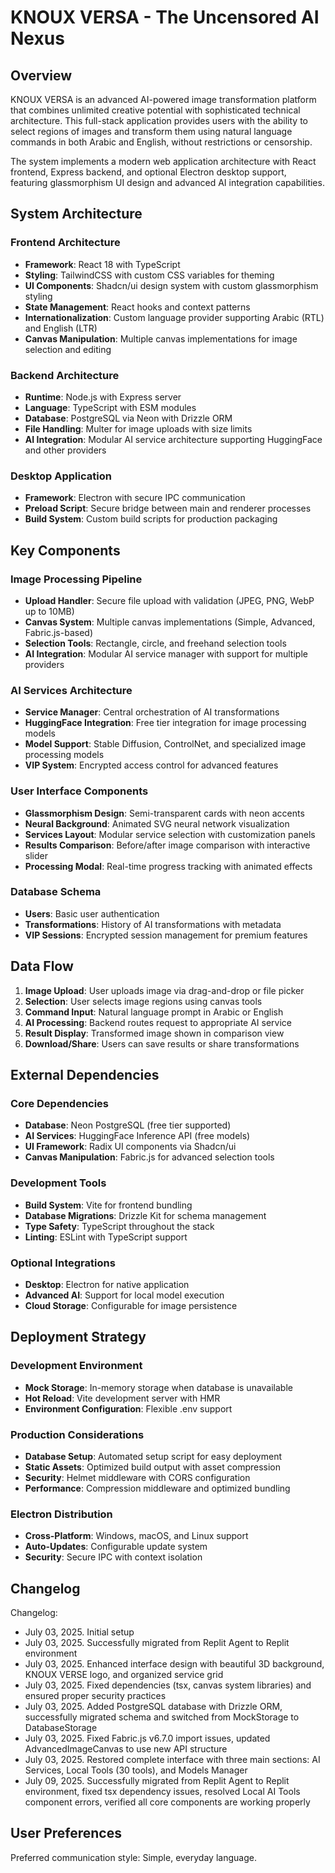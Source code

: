 # KNOUX VERSA - The Uncensored AI Nexus

## Overview

KNOUX VERSA is an advanced AI-powered image transformation platform that combines unlimited creative potential with sophisticated technical architecture. This full-stack application provides users with the ability to select regions of images and transform them using natural language commands in both Arabic and English, without restrictions or censorship.

The system implements a modern web application architecture with React frontend, Express backend, and optional Electron desktop support, featuring glassmorphism UI design and advanced AI integration capabilities.

## System Architecture

### Frontend Architecture
- **Framework**: React 18 with TypeScript
- **Styling**: TailwindCSS with custom CSS variables for theming
- **UI Components**: Shadcn/ui design system with custom glassmorphism styling
- **State Management**: React hooks and context patterns
- **Internationalization**: Custom language provider supporting Arabic (RTL) and English (LTR)
- **Canvas Manipulation**: Multiple canvas implementations for image selection and editing

### Backend Architecture
- **Runtime**: Node.js with Express server
- **Language**: TypeScript with ESM modules
- **Database**: PostgreSQL via Neon with Drizzle ORM
- **File Handling**: Multer for image uploads with size limits
- **AI Integration**: Modular AI service architecture supporting HuggingFace and other providers

### Desktop Application
- **Framework**: Electron with secure IPC communication
- **Preload Script**: Secure bridge between main and renderer processes
- **Build System**: Custom build scripts for production packaging

## Key Components

### Image Processing Pipeline
- **Upload Handler**: Secure file upload with validation (JPEG, PNG, WebP up to 10MB)
- **Canvas System**: Multiple canvas implementations (Simple, Advanced, Fabric.js-based)
- **Selection Tools**: Rectangle, circle, and freehand selection tools
- **AI Integration**: Modular AI service manager with support for multiple providers

### AI Services Architecture
- **Service Manager**: Central orchestration of AI transformations
- **HuggingFace Integration**: Free tier integration for image processing models
- **Model Support**: Stable Diffusion, ControlNet, and specialized image processing models
- **VIP System**: Encrypted access control for advanced features

### User Interface Components
- **Glassmorphism Design**: Semi-transparent cards with neon accents
- **Neural Background**: Animated SVG neural network visualization
- **Services Layout**: Modular service selection with customization panels
- **Results Comparison**: Before/after image comparison with interactive slider
- **Processing Modal**: Real-time progress tracking with animated effects

### Database Schema
- **Users**: Basic user authentication
- **Transformations**: History of AI transformations with metadata
- **VIP Sessions**: Encrypted session management for premium features

## Data Flow

1. **Image Upload**: User uploads image via drag-and-drop or file picker
2. **Selection**: User selects image regions using canvas tools
3. **Command Input**: Natural language prompt in Arabic or English
4. **AI Processing**: Backend routes request to appropriate AI service
5. **Result Display**: Transformed image shown in comparison view
6. **Download/Share**: Users can save results or share transformations

## External Dependencies

### Core Dependencies
- **Database**: Neon PostgreSQL (free tier supported)
- **AI Services**: HuggingFace Inference API (free models)
- **UI Framework**: Radix UI components via Shadcn/ui
- **Canvas Manipulation**: Fabric.js for advanced selection tools

### Development Tools
- **Build System**: Vite for frontend bundling
- **Database Migrations**: Drizzle Kit for schema management
- **Type Safety**: TypeScript throughout the stack
- **Linting**: ESLint with TypeScript support

### Optional Integrations
- **Desktop**: Electron for native application
- **Advanced AI**: Support for local model execution
- **Cloud Storage**: Configurable for image persistence

## Deployment Strategy

### Development Environment
- **Mock Storage**: In-memory storage when database is unavailable
- **Hot Reload**: Vite development server with HMR
- **Environment Configuration**: Flexible .env support

### Production Considerations
- **Database Setup**: Automated setup script for easy deployment
- **Static Assets**: Optimized build output with asset compression
- **Security**: Helmet middleware with CORS configuration
- **Performance**: Compression middleware and optimized bundling

### Electron Distribution
- **Cross-Platform**: Windows, macOS, and Linux support
- **Auto-Updates**: Configurable update system
- **Security**: Secure IPC with context isolation

## Changelog

Changelog:
- July 03, 2025. Initial setup
- July 03, 2025. Successfully migrated from Replit Agent to Replit environment
- July 03, 2025. Enhanced interface design with beautiful 3D background, KNOUX VERSE logo, and organized service grid
- July 03, 2025. Fixed dependencies (tsx, canvas system libraries) and ensured proper security practices
- July 03, 2025. Added PostgreSQL database with Drizzle ORM, successfully migrated schema and switched from MockStorage to DatabaseStorage
- July 03, 2025. Fixed Fabric.js v6.7.0 import issues, updated AdvancedImageCanvas to use new API structure
- July 03, 2025. Restored complete interface with three main sections: AI Services, Local Tools (30 tools), and Models Manager
- July 09, 2025. Successfully migrated from Replit Agent to Replit environment, fixed tsx dependency issues, resolved Local AI Tools component errors, verified all core components are working properly

## User Preferences

Preferred communication style: Simple, everyday language.